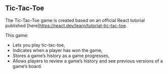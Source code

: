 ## Tic-Tac-Toe

The Tic-Tac-Toe game is created based on an official React tutorial published [here]https://react.dev/learn/tutorial-tic-tac-toe.

This game:

- Lets you play tic-tac-toe,
- Indicates when a player has won the game,
- Stores a game’s history as a game progresses,
- Allows players to review a game’s history and see previous versions of a game’s board.

